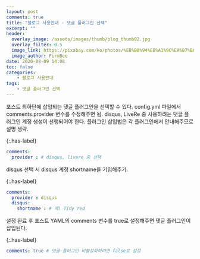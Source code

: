 ```yaml
---
layout: post
comments: true
title: "블로그 사용안내 - 댓글 플러그인 선택"
excerpt: ""
header:
  overlay_image: /assets/images/thumb/blog_thumb02.jpg
  overlay_filter: 0.5
  image_link: https://pixabay.com/ko/photos/%EB%B8%94%EB%A1%9C%EA%B7%B8-%EC%84%9C%EC%9E%AC%EC%9D%91-%EC%9D%B8%ED%84%B0%EB%84%B7-%EC%9B%B9-793047/
  image_author: FirmBee
date: 2020-08-09 14:08
toc: false
categories:
    - 블로그 사용안내
tags:
    - 댓글 플러그인 선택
---
```

포스트 최하단에 삽입되는 댓글 플러그인을 선택할 수 있다. config.yml 파일에서 comments.provider 변수를 수정해주면 됨. disqus, LiveRe 중 사용하려는 댓글 플러그인 계정 생성이 선행되어야 한다. 플러그인 삽입법은 각 플러그인에서 안내해주므로 설명 생략.

{:.has-label}
```yaml
comments:
  provider : # disqus, livere 중 선택
```

disqus 선택 시 disqus 계정 shortname을 기입해주기.

{:.has-label}
```yaml
comments:
  provider : disqus
  disqus:
    shortname : # 예) Tidy red
```

설정 완료 후 포스트 YAML의 comments 변수를 true로 설정해주면 댓글 플러그인이 삽입된다.

{:.has-label}
```yaml
comments: true # 댓글 플러그인 비활성화하려면 false로 설정
```
